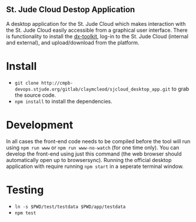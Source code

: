 St. Jude Cloud Destop Application
---------------------------------

A desktop application for the St. Jude Cloud which makes interaction with the
St. Jude Cloud easily accessible from a graphical user interface. There is
functionality to install the
[dx-toolkit](https://github.com/dnanexus/dx-toolkit), log-in to the St. Jude
Cloud (internal and external), and upload/download from the platform.

Install
=======

- `git clone http://cmpb-devops.stjude.org/gitlab/claymcleod/sjcloud_desktop_app.git` to grab the source code.
- `npm install` to install the dependencies.

Development
===========

In all cases the front-end code needs to be compiled before the tool will run using `npm run www` or `npm run www-no-watch` (for one time only). You can develop the front-end using just this command (the web browser should automatically open up to browsersync). Running the official desktop application with require running `npm start` in a seperate terminal window.

Testing
=======

- `ln -s $PWD/test/testdata $PWD/app/testdata`
- `npm test`
